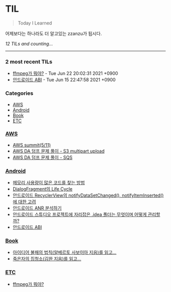 # TIL
> Today I Learned

어제보다는 하나라도 더 알고있는 zzanzu가 됩시다.


_12 TILs and counting..._

---

### 2 most recent TILs

- [ffmpeg가 뭐야?](ETC/210621-ffmpeg란-무엇인가.md) - Tue Jun 22 20:02:31 2021 +0900
- [안드로이드 ABI](Android/210615-android-abifilter.md) - Tue Jun 15 22:47:58 2021 +0900

### Categories

- [AWS](#AWS)
- [Android](#Android)
- [Book](#Book)
- [ETC](#ETC)

### [AWS](#AWS)
- [AWS summit(5/11)](AWS/210511-aws-summit.md)
- [AWS DA 덤프 문제 풀이 - S3 multipart upload](AWS/210519-aws-da-s3-multipart-upload.md)
- [AWS DA 덤프 문제 풀이 - SQS](AWS/210519-aws-da-sqs.md)

### [Android](#Android)
- [메모리 사용량이 많은 코드를 찾는 방법](Android/210504-android-profiler.md)
- [DialogFragment의 Life Cycle](Android/210511-android-dialogfragment-lifecycle.md)
- [안드로이드 RecyclerView의 notifyDataSetChanged(), notifyItemInserted() 에 대한 고려](Android/210513-android-notifydatasetchanged.md)
- [안드로이드 ANR 분석하기](Android/210608-android-anr-analysis.md)
- [안드로이드 스튜디오 프로젝트에 자리잡은 .idea 폴더는 무엇이며 어떻게 관리할까?](Android/210611-android-idea-folder.md)
- [안드로이드 ABI](Android/210615-android-abifilter.md)

### [Book](#Book)
- [아이디어 불패의 법칙(알베르토 사보이아 지음)를 읽고...](Book/210509-아이디어-불패의-법칙.md)
- [죽은자의 집청소(김완 지음)를 읽고...](Book/210516-죽은자의-집청소.md)

### [ETC](#ETC)
- [ffmpeg가 뭐야?](ETC/210621-ffmpeg란-무엇인가.md)

[1]: https://dogibogi.co.kr
[2]: https://github.com/zzanzu/TIL

